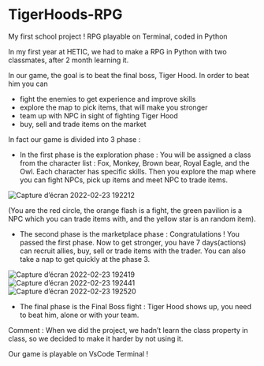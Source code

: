 # TigerHoods-RPG
My first school project ! RPG playable on Terminal, coded in Python



In my first year at HETIC, we had to make a RPG in Python with two classmates, after 2 month learning it. 




In our game, the goal is to beat the final boss, Tiger Hood. In order to beat him you can
-	fight the enemies to get experience and improve skills 
-	explore the map to pick items, that will make you stronger
-	team up with NPC in sight of fighting Tiger Hood
-	buy, sell and trade items on the market



In fact our game is divided into 3 phase :
-	In the first phase is the exploration phase :
You will be assigned a class from the character list : Fox, Monkey, Brown bear, Royal Eagle, and the Owl. Each character has specific skills. Then you explore the map where you can fight NPCs, pick up items and meet NPC to trade items.
 
 
 ![Capture d’écran 2022-02-23 192212](https://user-images.githubusercontent.com/77147936/155386175-93e4889d-939a-4a77-a0f2-4d9bff79c03d.png)
 
(You are the red circle, the orange flash is a fight, the green pavilion is a NPC which you can trade items with, and the yellow star is an random item).



-	The second phase is the marketplace phase :
Congratulations ! You passed the first phase. Now to get stronger, you have 7 days(actions) can recruit allies, buy, sell or trade items with the trader. You can also take a nap to get quickly at the phase 3.

![Capture d’écran 2022-02-23 192419](https://user-images.githubusercontent.com/77147936/155386267-592d25ba-787e-4c01-bf46-9760cc281f01.png)![Capture d’écran 2022-02-23 192441](https://user-images.githubusercontent.com/77147936/155386103-53af6684-f771-4f68-874f-e633432b12d8.png)![Capture d’écran 2022-02-23 192520](https://user-images.githubusercontent.com/77147936/155386112-39fc92b4-df1c-45a9-b9a0-d858db3a7ed3.png)

        
-	The final phase is the Final Boss fight : 
Tiger Hood shows up, you need to beat him, alone or with your team.

Comment : 
When we did the project, we hadn’t learn the class property in class, so we decided to make it harder by not using it.


Our game is playable on VsCode Terminal ! 
